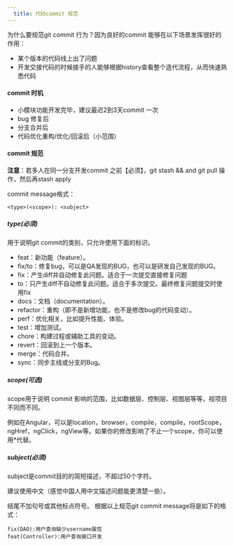 ```yaml
---
  title: 代码commit 规范
---
```

为什么要规范git commit 行为？因为良好的commit 能够在以下场景发挥很好的作用：

- 某个版本的代码线上出了问题
- 开发交接代码的时候接手的人能够根据history查看整个迭代流程，从而快速熟悉代码
####  commit 时机
- 小模块功能开发完毕，建议最迟2到3天commit 一次
- bug 修复后
- 分支合并后
- 代码优化重构/优化/回滚后（小范围）
####  commit 规范
**注意**：若多人在同一分支开发commit 之前【必须】，git stash && and git pull 操作，然后再stash apply

commit message格式：


```
<type>(<scope>): <subject>
```

##### type(必须)
用于说明git commit的类别，只允许使用下面的标识。

- feat：新功能（feature）。
- fix/to：修复bug，可以是QA发现的BUG，也可以是研发自己发现的BUG。
- fix：产生diff并自动修复此问题。适合于一次提交直接修复问题
- to：只产生diff不自动修复此问题。适合于多次提交。最终修复问题提交时使用fix
- docs：文档（documentation）。
- refactor：重构（即不是新增功能，也不是修改bug的代码变动）。
- perf：优化相关，比如提升性能、体验。
- test：增加测试。
- chore：构建过程或辅助工具的变动。
- revert：回滚到上一个版本。
- merge：代码合并。
- sync：同步主线或分支的Bug。
##### scope(可选)
scope用于说明 commit 影响的范围，比如数据层、控制层、视图层等等，视项目不同而不同。

例如在Angular，可以是location，browser，compile，compile，rootScope， ngHref，ngClick，ngView等。如果你的修改影响了不止一个scope，你可以使用*代替。

##### subject(必须)
subject是commit目的的简短描述，不超过50个字符。

建议使用中文（感觉中国人用中文描述问题能更清楚一些）。

结尾不加句号或其他标点符号。 根据以上规范git commit message将是如下的格式：


```
fix(DAO):用户查询缺少username属性 
feat(Controller):用户查询接口开发
```
